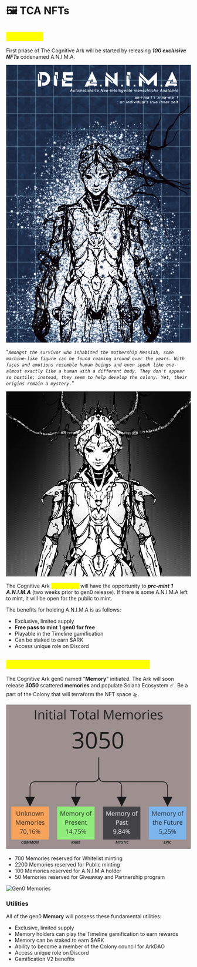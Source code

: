 # 🖼 TCA NFTs



## <mark style="color:yellow;">A.N.I.M.A</mark>

First phase of The Cognitive Ark will be started by releasing _**100 exclusive NFTs**_ codenamed A.N.I.M.A.&#x20;



![The A.N.I.M.A](<../../.gitbook/assets/ANIMA Blueprint.png>)

"_`Amongst the survivor who inhabited the mothership Messiah, some machine-like figure can be found roaming around over the years. With faces and emotions resemble human beings and even speak like one- almost exactly like a human with a different body. They don't appear so hostile; instead, they seem to help develop the colony. Yet, their origins remain a mystery.`_"



![A.N.I.M.A NFT](../../.gitbook/assets/ANIMA-BATCH-GIF.gif)

The Cognitive Ark <mark style="color:yellow;">**OG-Colony**</mark> will have the opportunity to _**pre-mint 1 A.N.I.M.A**_ (two weeks prior to gen0 release). If there is some A.N.I.M.A left to mint, it will be open for the public to mint.

The benefits for holding A.N.I.M.A is as follows:

* Exclusive, limited supply
* **Free pass to mint 1 gen0 for free**
* Playable in the Timeline gamification
* Can be staked to earn $ARK
* Access unique role on Discord

## <mark style="color:yellow;">The Cognitive Ark gen0 (The Genesis)</mark>

The Cognitive Ark gen0 named "**Memory**" initiated. The Ark will soon release **3050** scattered **memories** and populate Solana Ecosystem ☄️. Be a part of the Colony that will terraform the NFT space 🛸.

![](<../../.gitbook/assets/Finance - Tokenomicsv2.jpg>)

* 700 Memories reserved for Whitelist minting
* 2200 Memories reserved for Public minting
* 100 Memories reserved for A.N.I.M.A holder
* 50 Memories reserved for Giveaway and Partnership program

![Gen0 Memories](../../.gitbook/assets/GEN-0-GIF.gif)

### Utilities

All of the gen0 **Memory** will possess these fundamental utilities:

* Exclusive, limited supply
* Memory holders can play the Timeline gamification to earn rewards
* Memory can be staked to earn $ARK
* Ability to become a member of the Colony council for ArkDAO
* Access unique role on Discord
* Gamification V2 benefits

